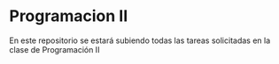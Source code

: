 # Programacion II
En este repositorio se estará subiendo todas las tareas solicitadas en la clase de Programación II
